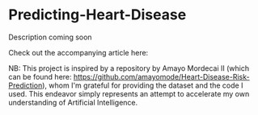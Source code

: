 # Predicting-Heart-Disease
Description coming soon

Check out the accompanying article here: 

NB: This project is inspired by a repository by Amayo Mordecai II (which can be found here: https://github.com/amayomode/Heart-Disease-Risk-Prediction), whom I'm grateful for providing the dataset and the code I used. This endeavor simply represents an attempt to accelerate my own understanding of Artificial Intelligence. 
